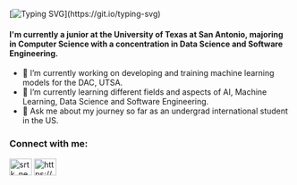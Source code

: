 [![Typing SVG](https://readme-typing-svg.demolab.com?font=Fira+Code&size=25&pause=1000&color=8d72f8;&random=false&width=435&lines=print(%22Hey!+I'm+Sarthak%22))](https://git.io/typing-svg)
#### I'm currently a junior at the University of Texas at San Antonio, majoring in Computer Science with a concentration in Data Science and Software Engineering.


- 🔭 I’m currently working on developing and training machine learning models for the DAC, UTSA.
- 🌱 I’m currently learning different fields and aspects of AI, Machine Learning, Data Science and Software Engineering.
- 💬 Ask me about my journey so far as an undergrad international student in the US.


<h3 align="left">Connect with me:</h3>
<p align="left">
<a href="https://twitter.com/srtk_negi" target="blank"><img align="center" src="https://raw.githubusercontent.com/rahuldkjain/github-profile-readme-generator/master/src/images/icons/Social/twitter.svg" alt="srtk_negi" height="30" width="40" /></a>
<a href="https://linkedin.com/in/https://www.linkedin.com/in/sarthak-negi-98301b1b7/" target="blank"><img align="center" src="https://raw.githubusercontent.com/rahuldkjain/github-profile-readme-generator/master/src/images/icons/Social/linked-in-alt.svg" alt="https://www.linkedin.com/in/sarthak-negi-98301b1b7/" height="30" width="40" /></a>
</p>
